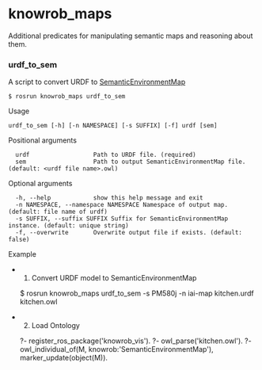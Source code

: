 knowrob_maps
===

Additional predicates for manipulating semantic maps and reasoning about them.


### urdf_to_sem

A script to convert URDF to [SemanticEnvironmentMap](http://knowrob.org/kb/knowrob.owl#SemanticEnvironmentMap)

    $ rosrun knowrob_maps urdf_to_sem

Usage

    urdf_to_sem [-h] [-n NAMESPACE] [-s SUFFIX] [-f] urdf [sem]

Positional arguments

      urdf                  Path to URDF file. (required)
      sem                   Path to output SemanticEnvironmentMap file. (default: <urdf file name>.owl)
      
Optional arguments

      -h, --help            show this help message and exit
      -n NAMESPACE, --namespace NAMESPACE Namespace of output map. (default: file name of urdf)
      -s SUFFIX, --suffix SUFFIX Suffix for SemanticEnvironmentMap instance. (default: unique string)
      -f, --overwrite       Overwrite output file if exists. (default: false)

Example
- 1. Convert URDF model to SemanticEnvironmentMap

    $ rosrun knowrob_maps urdf_to_sem -s PM580j -n iai-map kitchen.urdf kitchen.owl

- 2. Load Ontology

    ?- register_ros_package('knowrob_vis').
    ?- owl_parse('kitchen.owl').
    ?- owl_individual_of(M, knowrob:'SemanticEnvironmentMap'), marker_update(object(M)).

